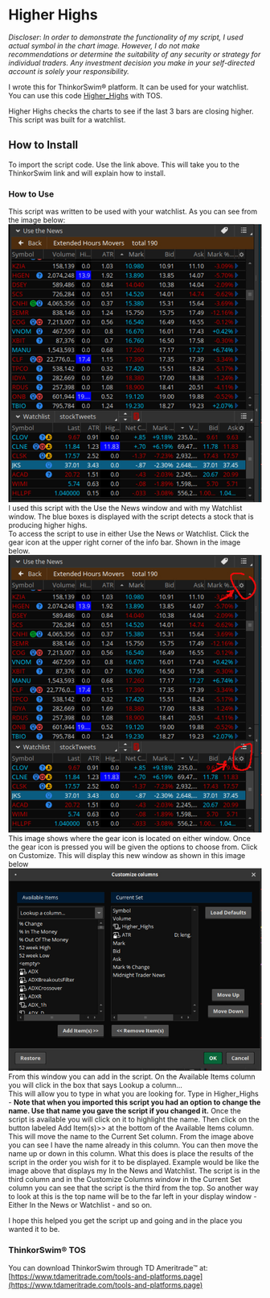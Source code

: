 # Higher Highs  

*Discloser*: _In order to demonstrate the functionality of my script, I used actual symbol in the chart image. However, I do not make recommendations or determine the suitability of any security or strategy for individual traders. Any investment decision you make in your self-directed account is solely your responsibility._  

I wrote this for ThinkorSwim:registered: platform. It can be used for your watchlist. You can use this code [Higher_Highs](http://tos.mx/s67Uy9X) with TOS.  

Higher Highs checks the charts to see if the last 3 bars are closing higher.  This script was built for a watchlist.  

## How to Install  

To import the script code. Use the link above.  This will take you to the ThinkorSwim link and will explain how to install.  

### How to Use  

This script was written to be used with your watchlist. As you can see from the image below: ![WatchList](images/UseNewsWatchList.jpg)  
I used this script with the Use the News window and with my Watchlist window. The blue boxes is displayed with the script detects a stock that is producing higher highs.  
To access the script to use in either Use the News or Watchlist. Click the gear icon at the upper right corner of the info bar.  Shown in the image below. ![Gear Icon](images/ShowGear.jpg)  
This image shows where the gear icon is located on either window.  Once the gear icon is pressed you will be given the options to choose from. Click on Customize. This will display this new window as shown in this image below ![Customize Columns](images/CustomizeColumns.jpg)  
From this window you can add in the script.  On the Available Items column you will click in the box that says Lookup a column...  
This will allow you to type in what you are looking for.  Type in Higher_Highs - **Note that when you imported this script you had an option to change the name. Use that name you gave the script if you changed it.**  Once the script is available you will click on it to highlight the name.  Then click on the button labeled Add Item(s)>> at the bottom of the Available Items column.  This will move the name to the Current Set column.  From the image above you can see I have the name already in this column.  You can then move the name up or down in this column.  What this does is place the results of the script in the order you wish for it to be displayed.  Example would be like the image above that displays my In the News and Watchlist.  The script is in the third column and in the Customize Columns window in the Current Set column you can see that the script is the third from the top.  So another way to look at this is the top name will be to the far left in your display window - Either In the News or Watchlist - and so on.  

I hope this helped you get the script up and going and in the place you wanted it to be.  

### ThinkorSwim:registered: TOS  

You can download ThinkorSwim through TD Ameritrade:tm: at: [https://www.tdameritrade.com/tools-and-platforms.page](https://www.tdameritrade.com/tools-and-platforms.page)